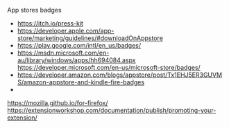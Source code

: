 

App stores badges
* https://itch.io/press-kit
* https://developer.apple.com/app-store/marketing/guidelines/#downloadOnAppstore
* https://play.google.com/intl/en_us/badges/
* https://msdn.microsoft.com/en-au/library/windows/apps/hh694084.aspx https://developer.microsoft.com/en-us/microsoft-store/badges/
* https://developer.amazon.com/blogs/appstore/post/Tx1EHJ5ER3GUVMS/amazon-appstore-and-kindle-fire-badges
*

https://mozilla.github.io/for-firefox/
https://extensionworkshop.com/documentation/publish/promoting-your-extension/
